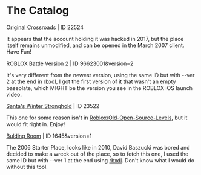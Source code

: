 # The Catalog

</tr><a href="https://www.roblox.com/games/22524/lol">Original Crossroads</a></td> | ID 22524</tr>

It appears that the account holding it was hacked in 2017, but the place itself remains unmodified, and can be opened in the March 2007 client. Have Fun!

</tr>ROBLOX Battle Version 2 | ID 96623001&version=2</tr>

It's very different from the newest version, using the same ID but with --ver 2 at the end in <a href="https://github.com/Modnark/rbxdl/">rbxdl</a></td>, I got the first version of it that wasn't an empty baseplate, which MIGHT be the version you see in the ROBLOX iOS launch video.

</tr><a href="https://www.roblox.com/games/23522/Santas-Winter-Stronghold">Santa's Winter Stronghold</a></td> | ID 23522</tr>

This one for some reason isn't in <a href="https://github.com/Roblox/Old-Open-Source-Levels">Roblox/Old-Open-Source-Levels</a></td>, but it would fit right in. Enjoy!

</tr><a href="https://www.roblox.com/games/1645/Bulding-Room">Bulding Room</a></td> | ID 1645&version=1</tr>

The 2006 Starter Place, looks like in 2010, David Baszucki was bored and decided to make a wreck out of the place, so to fetch this one, I used the same ID but with --ver 1 at the end using <a href="https://github.com/Modnark/rbxdl/">rbxdl</a></td>. Don't know what I would do without this tool.
